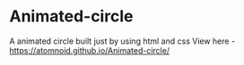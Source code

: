 # Animated-circle
A animated circle built just by using html and css
View here - https://atomnoid.github.io/Animated-circle/
